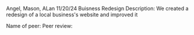 Angel, Mason, ALan
11/20/24
Buisness Redesign
Description: We created a redesign of a local business's website and improved it 



Name of peer:
Peer review: